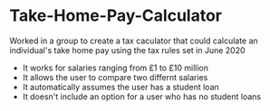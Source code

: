 # Take-Home-Pay-Calculator
Worked in a group to create a tax caculator that could calculate an individual's take home pay using the tax rules set in June 2020
- It works for salaries ranging from £1 to £10 million
- It allows the user to compare two differnt salaries
- It automatically assumes the user has a student loan
- It doesn't include an option for a user who has no student loans
